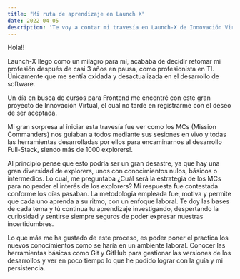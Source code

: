 ```yaml
---
title: "Mi ruta de aprendizaje en Launch X"
date: 2022-04-05
description: 'Te voy a contar mi travesía en Launch-X de Innovación Virtual'
---
```

Hola!!

Launch-X llego como un milagro para mí, acababa de decidir retomar mi profesión después de casi 3 años en pausa, como profesionista en TI. Únicamente que me sentía oxidada y desactualizada en el desarrollo de software.

Un día en busca de cursos para Frontend me encontré con este gran proyecto de Innovación Virtual, el cual no tarde en registrarme con el deseo de ser aceptada.

Mi gran sorpresa al iniciar esta travesía fue ver como los MCs (Mission Commanders) nos guiaban a todos mediante sus sesiones en vivo y todas las herramientas desarrolladas por ellos para encaminarnos al desarrollo Full-Stack, siendo más de 1000 explorers!.

Al principio pensé que esto podría ser un gran desastre, ya que hay una gran diversidad de explorers, unos con conocimientos nulos, básicos o intermedios. Lo cual, me preguntaba ¿Cuál será la estrategia de los MCs para no perder el interés de los explorers? Mi respuesta fue contestada conforme los días pasaban. La metodología empleada fue, motiva y permite que cada uno aprenda a su ritmo, con un enfoque laboral. Te doy las bases de cada tema y tú continua tu aprendizaje investigando, despertando la curiosidad y sentirse siempre seguros de poder expresar nuestras incertidumbres.

Lo que más me ha gustado de este proceso, es poder poner el practica los nuevos conocimientos como se haría en un ambiente laboral. Conocer las herramientas básicas como Git y GitHub para gestionar las versiones de los desarrollos y ver en poco tiempo lo que he podido lograr con la guía y mi persistencia.



